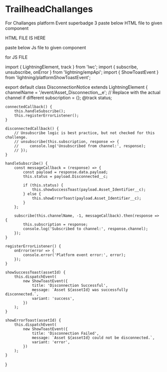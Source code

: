 # TrailheadChallanges
For Challanges platform Event superbadge 3
paste below HTML file to given component 

<template>
    <!-- You can optionally show status here -->
    <lightning-card title="Disconnection Notices">
        <p class="slds-p-horizontal_small">Listening for asset disconnection events...</p>
    </lightning-card>
</template>

HTML FILE IS HERE

paste below Js file to given component 

for JS FILE



import { LightningElement, track } from 'lwc';
import { subscribe, unsubscribe, onError } from 'lightning/empApi';
import { ShowToastEvent } from 'lightning/platformShowToastEvent';

export default class DisconnectionNotice extends LightningElement {
    channelName = '/event/Asset_Disconnection__e'; // Replace with the actual channel if different
    subscription = {};
    @track status;

    connectedCallback() {
        this.handleSubscribe();
        this.registerErrorListener();
    }

    disconnectedCallback() {
        // Unsubscribe logic is best practice, but not checked for this challenge.
        // unsubscribe(this.subscription, response => {
        //     console.log('Unsubscribed from channel:', response);
        // });
    }

    handleSubscribe() {
        const messageCallback = (response) => {
            const payload = response.data.payload;
            this.status = payload.Disconnected__c;

            if (this.status) {
                this.showSuccessToast(payload.Asset_Identifier__c);
            } else {
                this.showErrorToast(payload.Asset_Identifier__c);
            }
        };

        subscribe(this.channelName, -1, messageCallback).then(response => {
            this.subscription = response;
            console.log('Subscribed to channel:', response.channel);
        });
    }

    registerErrorListener() {
        onError(error => {
            console.error('Platform event error:', error);
        });
    }

    showSuccessToast(assetId) {
        this.dispatchEvent(
            new ShowToastEvent({
                title: 'Disconnection Successful',
                message: `Asset ${assetId} was successfully disconnected.`,
                variant: 'success',
            })
        );
    }

    showErrorToast(assetId) {
        this.dispatchEvent(
            new ShowToastEvent({
                title: 'Disconnection Failed',
                message: `Asset ${assetId} could not be disconnected.`,
                variant: 'error',
            })
        );
    }
}

